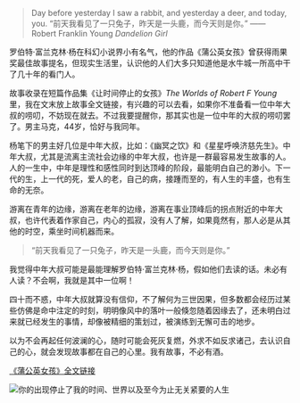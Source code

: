 >Day before yesterday I saw a rabbit,
and yesterday a deer,
and today, you. 
“前天我看见了一只兔子，昨天是一头鹿，而今天则是你。”
—— Robert Franklin Young *Dandelion Girl*


罗伯特·富兰克林·杨在科幻小说界小有名气，他的作品《蒲公英女孩》曾获得雨果奖最佳故事提名，但现实生活里，认识他的人们大多只知道他是水牛城一所高中干了几十年的看门人。

故事收录在短篇作品集《让时间停止的女孩》*The Worlds of Robert F Young*里，我在文末放上故事全文链接，有兴趣的可以去看，如果你不准备看一位中年大叔的唠叨，不妨现在就去。不过我要提醒你，那其实也是一位中年的大叔的唠叨罢了。男主马克，44岁，恰好与我同年。

杨笔下的男主好几位是中年大叔，比如：《幽冥之饮》和《星星呼唤济慈先生》。中年大叔，尤其是流离主流社会边缘的中年大叔，也许是一群最容易发生故事的人。人的一生中，中年是理性和感性同时到达顶峰的阶段，最能明白自己的渺小。下一代的生，上一代的死，爱人的老，自己的病，接踵而至的，有人生的丰盛，也有生命的无奈。

游离在青年的边缘，游离在老年的边缘，游离在事业顶峰后的拐点附近的中年大叔，也许代表着作家自己，内心的孤寂，没有人了解，如果竟然有，那人必是从其他的时空，乘坐时间机器而来。

>“前天我看见了一只兔子，昨天是一头鹿，而今天则是你。”

我觉得中年大叔可能是最能理解罗伯特·富兰克林·杨，假如他们去读的话。未必有人读？不会啊，我就是其中一位啊！

四十而不惑，中年大叔就算没有信仰，不了解何为三世因果，但多数都会经历过某些仿佛是命中注定的时刻，明明像风中的落叶一般倏忽随着因缘去了，还未明白过来就已经发生的事情，却像被精细的策划过，被演练到无懈可击的地步。

以为不会再起任何波澜的心，随时可能会死灰复燃，外求不如反求诸己，去认识自己的心，就会发现故事都在自己的心里。我有故事，不必有酒。

[《蒲公英女孩》全文链接](https://baike.baidu.com/item/%E8%92%B2%E5%85%AC%E8%8B%B1%E5%A5%B3%E5%AD%A9/10524501?fr=aladdin)


![你的出现停止了我的时间、世界以及至今为止无关紧要的人生](http://upload-images.jianshu.io/upload_images/275449-54e5ac23364187a1.png?imageMogr2/auto-orient/strip%7CimageView2/2/w/1240)

